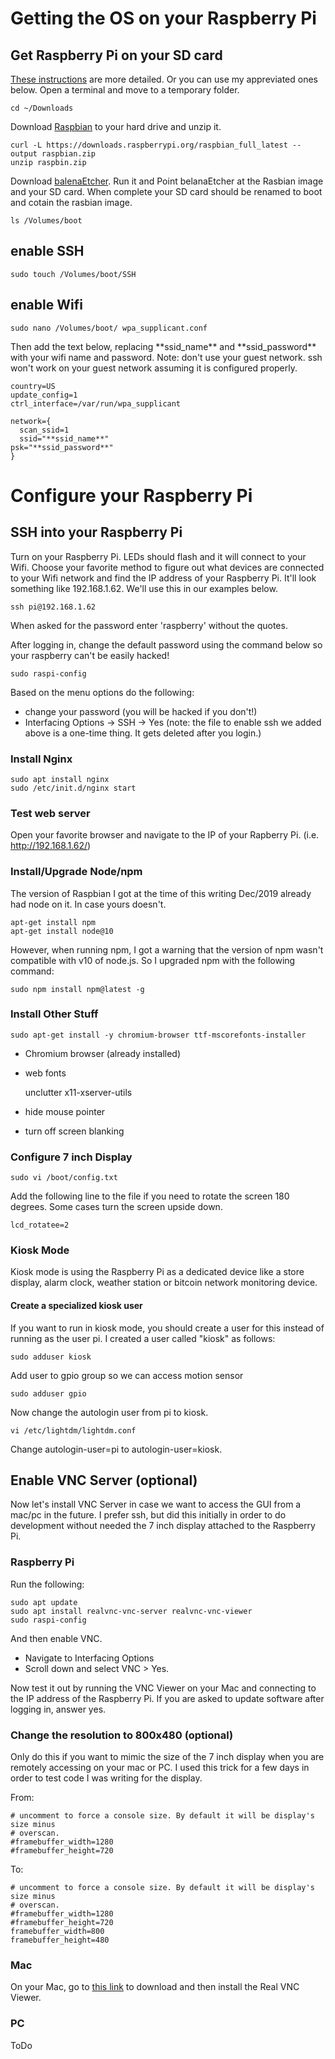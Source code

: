 # Getting the OS on your Raspberry Pi

## Get Raspberry Pi on your SD card
[These instructions](https://www.raspberrypi.org/documentation/installation/installing-images/) are
more detailed. Or you can use my appreviated ones below.
Open a terminal and move to a temporary folder.

    cd ~/Downloads

Download [Raspbian](https://www.raspberrypi.org/downloads/raspbian/)
to your hard drive and unzip it.

    curl -L https://downloads.raspberrypi.org/raspbian_full_latest --output raspbian.zip
    unzip raspbin.zip

Download [balenaEtcher](https://www.balena.io/etcher/). Run it and Point belanaEtcher at the Rasbian image
and your SD card. When complete your SD card should be renamed to boot and cotain the rasbian image.

    ls /Volumes/boot

## enable SSH
    sudo touch /Volumes/boot/SSH

## enable Wifi
    sudo nano /Volumes/boot/ wpa_supplicant.conf

Then add the text below, replacing  \*\*ssid_name\*\* and \*\*ssid_password\*\* with your wifi name
and password. Note: don't use your guest network. ssh won't work on your
guest network assuming it is configured properly.

    country=US
    update_config=1
    ctrl_interface=/var/run/wpa_supplicant
    
    network={
      scan_ssid=1
      ssid="**ssid_name**"
    psk="**ssid_password**"
    }

# Configure your Raspberry Pi

## SSH into your Raspberry Pi
Turn on your Raspberry Pi. LEDs should flash and it will connect to your Wifi. Choose your favorite
method to figure out what devices are connected to your Wifi network and find the IP address of your
Raspberry Pi. It'll look something like 192.168.1.62. We'll use this in our examples below.

    ssh pi@192.168.1.62

When asked for the password enter 'raspberry' without the quotes.

After logging in, change the default password using the command below so your raspberry can't be
easily hacked!

    sudo raspi-config

Based on the menu options do the following:
- change your password (you will be hacked if you don't!)
- Interfacing Options -> SSH -> Yes (note: the file to enable ssh we added above is a one-time thing. It gets deleted after you login.)

### Install Nginx
    sudo apt install nginx
    sudo /etc/init.d/nginx start

### Test web server
Open your favorite browser and navigate to the IP of your Rapberry Pi. (i.e. http://192.168.1.62/)

### Install/Upgrade Node/npm
The version of Raspbian I got at the time of this writing Dec/2019 already had node on it. In case
yours doesn't.

    apt-get install npm
    apt-get install node@10

However,
when running npm, I got a warning that the version of npm wasn't compatible with v10 of node.js.
So I upgraded npm with the following command:

    sudo npm install npm@latest -g

### Install Other Stuff
    sudo apt-get install -y chromium-browser ttf-mscorefonts-installer
- Chromium browser (already installed)
- web fonts

    unclutter x11-xserver-utils

- hide mouse pointer
- turn off screen blanking

### Configure 7 inch Display

    sudo vi /boot/config.txt

Add the following line to the file if you need to rotate the screen 
180 degrees. Some cases turn the screen upside down.

    lcd_rotatee=2

### Kiosk Mode

Kiosk mode is using the Raspberry Pi as a dedicated device like a store
display, alarm clock, weather station or bitcoin network monitoring
device.

#### Create a specialized kiosk user
If you want to run in kiosk mode, you should create a user for this instead
of running as the user pi. I created a user called "kiosk" as follows:

    sudo adduser kiosk

Add user to gpio group so we can access motion sensor

    sudo adduser gpio

Now change the autologin user from pi to kiosk. 

    vi /etc/lightdm/lightdm.conf

Change autologin-user=pi to autologin-user=kiosk.

## Enable VNC Server (optional)
Now let's install VNC Server in case we want to access the GUI from a mac/pc in the future. I prefer ssh, but did this initially in order to do development
without needed the 7 inch display attached to the Raspberry Pi.

### Raspberry Pi
Run the following:

    sudo apt update
    sudo apt install realvnc-vnc-server realvnc-vnc-viewer
    sudo raspi-config

And then enable VNC.

- Navigate to Interfacing Options
- Scroll down and select VNC > Yes.

Now test it out by running the VNC Viewer on your Mac and connecting to the IP address of the
Raspberry Pi. If you are asked to update software after logging in, answer yes.

### Change the resolution to 800x480 (optional)

Only do this if you want to mimic the size of the 7 inch display when you are remotely accessing on your mac or PC. I used this trick for a few days in
order to test code I was writing for the display.

From:

    # uncomment to force a console size. By default it will be display's size minus
    # overscan.
    #framebuffer_width=1280
    #framebuffer_height=720

To:

    # uncomment to force a console size. By default it will be display's size minus
    # overscan.
    #framebuffer_width=1280
    #framebuffer_height=720
    framebuffer_width=800
    framebuffer_height=480
  
### Mac
On your Mac, go to [this link](https://www.realvnc.com/en/connect/download/viewer/) to
download and then install the Real VNC Viewer.

### PC
ToDo


